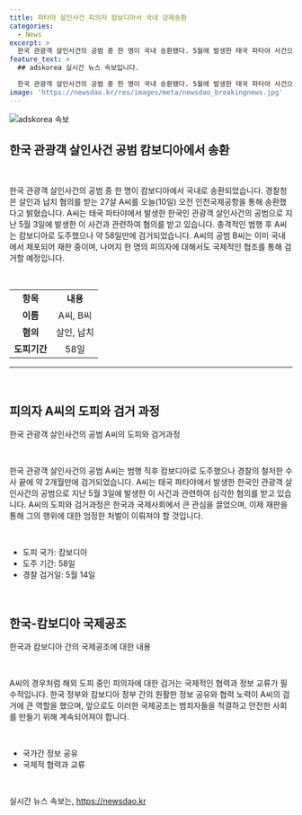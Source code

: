 ```yaml
---
title: 파타야 살인사건 피의자 캄보디아서 국내 강제송환
categories:
  - News
excerpt: >
  한국 관광객 살인사건의 공범 중 한 명이 국내 송환됐다. 5월에 발생한 태국 파타야 사건으로 27살 피의자 A씨는 캄보디아에서 검거된 지 58일 만에 인천국제공항으로 송환됐다. A씨는 한국인 관광객을 납치하고 살해한 혐의를 받으며, 공범 중 하나는 이미 국내에서 재판을 받고 있고, 나머지 한 명은 아직 해외 도피 중이다.경찰은 국제공조를 통해 나머지 공범을 검거할 계획이다.
feature_text: >
  ## adskorea 실시간 뉴스 속보입니다.

  한국 관광객 살인사건의 공범 중 한 명이 국내 송환됐다. 5월에 발생한 태국 파타야 사건으로 27살 피의자 A씨는 캄보디아에서 검거된 지 58일 만에 인천국제공항으로 송환됐다. A씨는 한국인 관광객을 납치하고 살해한 혐의를 받으며, 공범 중 하나는 이미 국내에서 재판을 받고 있고, 나머지 한 명은 아직 해외 도피 중이다.경찰은 국제공조를 통해 나머지 공범을 검거할 계획이다.
image: 'https://newsdao.kr/res/images/meta/newsdao_breakingnews.jpg'
---
```


<p><img src="https://newsdao.kr/res/images/meta/newsdao_breakingnews.jpg" alt="adskorea 속보" /></p>

<h2 data-ke-size="size26">한국 관광객 살인사건 공범 캄보디아에서 송환</h2>

<p data-ke-size="size16">&nbsp;</p>

<p>한국 관광객 살인사건의 공범 중 한 명이 캄보디아에서 국내로 송환되었습니다. 경찰청은 살인과 납치 혐의를 받는 27살 A씨를 오늘(10일) 오전 인천국제공항을 통해 송환했다고 밝혔습니다. A씨는 태국 파타야에서 발생한 한국인 관광객 살인사건의 공범으로 지난 5월 3일에 발생한 이 사건과 관련하여 혐의를 받고 있습니다. 충격적인 범행 후 A씨는 캄보디아로 도주했으나 약 58일만에 검거되었습니다. A씨의 공범 B씨는 이미 국내에서 체포되어 재판 중이며, 나머지 한 명의 피의자에 대해서도 국제적인 협조를 통해 검거할 예정입니다.</p>

<p data-ke-size="size16">&nbsp;</p>

<table>
    <tbody>
        <tr>
            <td style="text-align: center; height: 17px;"><b>항목</b></td>
            <td style="text-align: center; height: 17px;"><b>내용</b></td>
        </tr>
        <tr>
            <td style="text-align: center; height: 17px;"><b>이름</b></td>
            <td style="text-align: center; height: 17px;">A씨, B씨</td>
        </tr>
        <tr>
            <td style="text-align: center; height: 17px;"><b>혐의</b></td>
            <td style="text-align: center; height: 17px;">살인, 납치</td>
        </tr>
        <tr>
            <td style="text-align: center; height: 17px;"><b>도피기간</b></td>
            <td style="text-align: center; height: 17px;">58일</td>
        </tr>
    </tbody>
</table>

<hr>

<p data-ke-size="size16">&nbsp;</p>

<h2 data-ke-size="size26">피의자 A씨의 도피와 검거 과정</h2>

<p data-ke-size="size16">한국 관광객 살인사건의 공범 A씨의 도피와 검거과정</p>

<p data-ke-size="size16">&nbsp;</p>

<p>한국 관광객 살인사건의 공범 A씨는 범행 직후 캄보디아로 도주했으나 경찰의 철저한 수사 끝에 약 2개월만에 검거되었습니다. A씨는 태국 파타야에서 발생한 한국인 관광객 살인사건의 공범으로 지난 5월 3일에 발생한 이 사건과 관련하여 심각한 혐의를 받고 있습니다. A씨의 도피와 검거과정은 한국과 국제사회에서 큰 관심을 끌었으며, 이제 재판을 통해 그의 행위에 대한 엄정한 처벌이 이뤄져야 할 것입니다.</p>

<p data-ke-size="size16">&nbsp;</p>

<ul>
    <li>도피 국가: 캄보디아</li>
    <li>도주 기간: 58일</li>
    <li>경찰 검거일: 5월 14일</li>
</ul>

<p data-ke-size="size16">&nbsp;</p>

<h2 data-ke-size="size26">한국-캄보디아 국제공조</h2>

<p data-ke-size="size16">한국과 캄보디아 간의 국제공조에 대한 내용</p>

<p data-ke-size="size16">&nbsp;</p>

<p>A씨의 경우처럼 해외 도피 중인 피의자에 대한 검거는 국제적인 협력과 정보 교류가 필수적입니다. 한국 정부와 캄보디아 정부 간의 원활한 정보 공유와 협력 노력이 A씨의 검거에 큰 역할을 했으며, 앞으로도 이러한 국제공조는 범죄자들을 척결하고 안전한 사회를 만들기 위해 계속되어져야 합니다.</p>

<p data-ke-size="size16">&nbsp;</p>

<ul>
    <li>국가간 정보 공유</li>
    <li>국제적 협력과 교류</li>
</ul>

<p data-ke-size="size16">&nbsp;</p>
실시간 뉴스 속보는, <a href="https://newsdao.kr" rel="dofollow">https://newsdao.kr</a>


